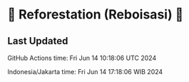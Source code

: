 
# 🌳 Reforestation (Reboisasi) 🌲

## Last Updated

GitHub Actions time: Fri Jun 14 10:18:06 UTC 2024

Indonesia/Jakarta time: Fri Jun 14 17:18:06 WIB 2024
